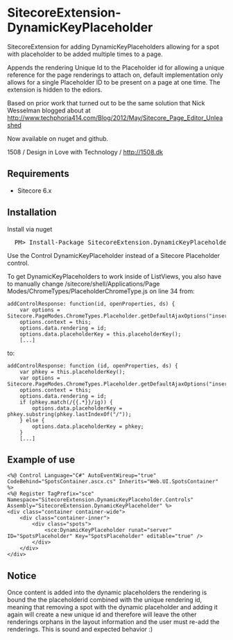 SitecoreExtension-DynamicKeyPlaceholder
=======================================
SitecoreExtension for adding DynamicKeyPlaceholders allowing for a spot with placeholder to be added multiple times to a page.

Appends the rendering Unique Id to the Placeholder id for allowing a unique reference for the page renderings to attach on, default implementation only allows for a single Placeholder ID to be present on a page at one time. The extension is hidden to the ediors. 

Based on prior work that turned out to be the same solution that Nick Wesselman blogged about at http://www.techphoria414.com/Blog/2012/May/Sitecore_Page_Editor_Unleashed

Now available on nuget and github.

1508 / Design in Love with Technology / http://1508.dk

## Requirements
* Sitecore 6.x 

## Installation 
Install via nuget
<pre>
  PM> Install-Package SitecoreExtension.DynamicKeyPlaceholder
</pre>

Use the Control DynamicKeyPlaceholder instead of a Sitecore Placeholder control. 

To get DynamicKeyPlaceholders to work inside of ListViews, you also have to manually change /sitecore/shell/Applications/Page Modes/ChromeTypes/PlaceholderChromeType.js on line 34 from:
```
addControlResponse: function(id, openProperties, ds) {                       
    var options = Sitecore.PageModes.ChromeTypes.Placeholder.getDefaultAjaxOptions("insert");
    options.context = this;    
    options.data.rendering = id;
    options.data.placeholderKey = this.placeholderKey();
    [...]           
```

to:
```
addControlResponse: function (id, openProperties, ds) {
    var phkey = this.placeholderKey();
    var options = Sitecore.PageModes.ChromeTypes.Placeholder.getDefaultAjaxOptions("insert");
    options.context = this;
    options.data.rendering = id;
    if (phkey.match(/{{.*}}/ig)) {
        options.data.placeholderKey = phkey.substring(phkey.lastIndexOf("/"));
    } else {
        options.data.placeholderKey = phkey;
    }
    [...]
```


## Example of use
```
<%@ Control Language="C#" AutoEventWireup="true" CodeBehind="SpotsContainer.ascx.cs" Inherits="Web.UI.SpotsContainer" %>
<%@ Register TagPrefix="sce" Namespace="SitecoreExtension.DynamicKeyPlaceholder.Controls" Assembly="SitecoreExtension.DynamicKeyPlaceholder" %>
<div class="container container-wide">
    <div class="container-inner">
        <div class="spots">
            <sce:DynamicKeyPlaceholder runat="server" ID="SpotsPlaceholder" Key="SpotsPlaceholder" editable="true" />
        </div>
    </div>
</div>
```

## Notice
Once content is added into the dynamic placeholders the rendering is bound the the placeholderid combined with the unique rendering id, meaning that removing a spot with the dynamic placeholder and adding it again will create a new unique id and therefore will leave the other renderings orphans in the layout information and the user must re-add the renderings. This is sound and expected behavior :)